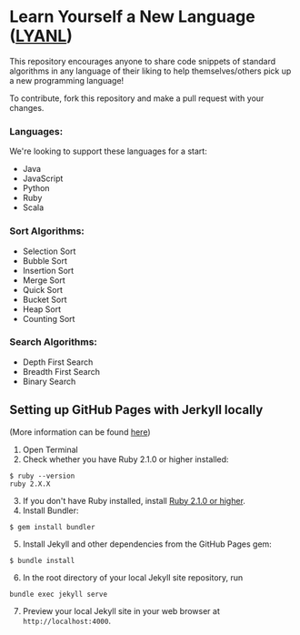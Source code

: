 # Learn Yourself a New Language ([LYANL](https://nugit.github.io/LYANL/))
This repository encourages anyone to share code snippets of standard algorithms in any language of their liking to help themselves/others pick up a new programming language!

To contribute, fork this repository and make a pull request with your changes.

### Languages:
We're looking to support these languages for a start:
- Java
- JavaScript
- Python
- Ruby
- Scala

### Sort Algorithms:
- Selection Sort
- Bubble Sort
- Insertion Sort
- Merge Sort
- Quick Sort
- Bucket Sort
- Heap Sort
- Counting Sort

### Search Algorithms:
- Depth First Search
- Breadth First Search
- Binary Search

## Setting up GitHub Pages with Jerkyll locally
(More information can be found [here](https://help.github.com/articles/setting-up-your-github-pages-site-locally-with-jekyll/))
1. Open Terminal
2. Check whether you have Ruby 2.1.0 or higher installed:
```
$ ruby --version
ruby 2.X.X
```
3. If you don't have Ruby installed, install [Ruby 2.1.0 or higher](https://www.ruby-lang.org/en/downloads/).
4. Install Bundler:
```
$ gem install bundler
```
5. Install Jekyll and other dependencies from the GitHub Pages gem:
```
$ bundle install
```
6. In the root directory of your local Jekyll site repository, run
```
bundle exec jekyll serve
```
7. Preview your local Jekyll site in your web browser at `http://localhost:4000`.
